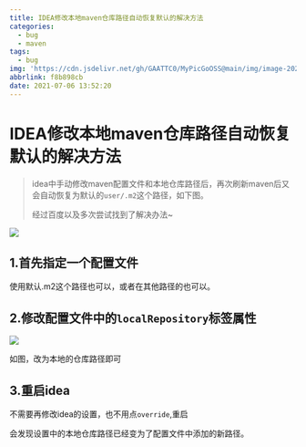 ```yaml
---
title: IDEA修改本地maven仓库路径自动恢复默认的解决方法
categories:
  - bug
  - maven
tags:
  - bug
img: 'https://cdn.jsdelivr.net/gh/GAATTC0/MyPicGoOSS@main/img/image-20210706140726447.png'
abbrlink: f8b898cb
date: 2021-07-06 13:52:20
---
```


# IDEA修改本地maven仓库路径自动恢复默认的解决方法

> idea中手动修改maven配置文件和本地仓库路径后，再次刷新maven后又会自动恢复为默认的`user/.m2`这个路径，如下图。
>
> 经过百度以及多次尝试找到了解决办法~

![](https://cdn.jsdelivr.net/gh/GAATTC0/MyPicGoOSS@main/img/image-20210706135543843.png)

## 1.首先指定一个配置文件

使用默认.m2这个路径也可以，或者在其他路径的也可以。

## 2.修改配置文件中的`localRepository`标签属性

![](https://cdn.jsdelivr.net/gh/GAATTC0/MyPicGoOSS@main/img/image-20210706135941585.png)

如图，改为本地的仓库路径即可

## 3.重启idea

不需要再修改idea的设置，也不用点`override`,重启

会发现设置中的本地仓库路径已经变为了配置文件中添加的新路径。